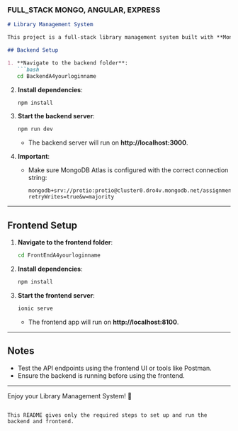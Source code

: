 ### FULL_STACK MONGO, ANGULAR, EXPRESS

```markdown
# Library Management System

This project is a full-stack library management system built with **MongoDB**, **Express.js**, **Ionic with Angular**, and **Node.js**.

## Backend Setup

1. **Navigate to the backend folder**:
   ```bash
   cd BackendA4yourloginname
   ```

2. **Install dependencies**:
   ```bash
   npm install
   ```

3. **Start the backend server**:
   ```bash
   npm run dev
   ```
   - The backend server will run on **http://localhost:3000**.

4. **Important**:
   - Make sure MongoDB Atlas is configured with the correct connection string:
     ```
     mongodb+srv://protio:protio@cluster0.dro4v.mongodb.net/assignment4?retryWrites=true&w=majority
     ```

---

## Frontend Setup

1. **Navigate to the frontend folder**:
   ```bash
   cd FrontEndA4yourloginname
   ```

2. **Install dependencies**:
   ```bash
   npm install
   ```

3. **Start the frontend server**:
   ```bash
   ionic serve
   ```
   - The frontend app will run on **http://localhost:8100**.

---

## Notes

- Test the API endpoints using the frontend UI or tools like Postman.
- Ensure the backend is running before using the frontend.

---

Enjoy your Library Management System! 🚀
``` 

This README gives only the required steps to set up and run the backend and frontend.

